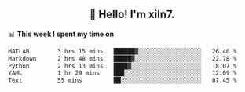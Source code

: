 <h2 align="center">👋 Hello! I'm xiln7.</h2>

📊 **This week I spent my time on**
<!--START_SECTION:waka-->

```txt
MATLAB        3 hrs 15 mins   ██████▓░░░░░░░░░░░░░░░░░░   26.40 %
Markdown      2 hrs 48 mins   █████▓░░░░░░░░░░░░░░░░░░░   22.78 %
Python        2 hrs 13 mins   ████▓░░░░░░░░░░░░░░░░░░░░   18.07 %
YAML          1 hr 29 mins    ███░░░░░░░░░░░░░░░░░░░░░░   12.09 %
Text          55 mins         ██░░░░░░░░░░░░░░░░░░░░░░░   07.45 %
```

<!--END_SECTION:waka-->


